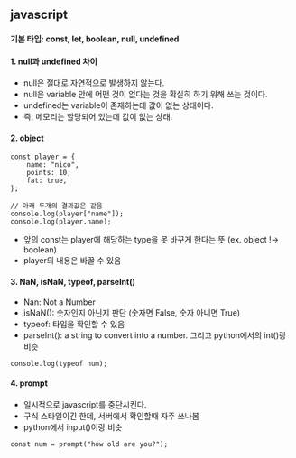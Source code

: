 ## javascript 

#### 기본 타입: const, let, boolean, null, undefined

#### 1. null과 undefined 차이

- null은 절대로 자연적으로 발생하지 않는다.
- null은 variable 안에 어떤 것이 없다는 것을 확실히 하기 위해 쓰는 것이다.
- undefined는 variable이 존재하는데 값이 없는 상태이다.
- 즉, 메모리는 할당되어 있는데 값이 없는 상태.

#### 2. object

```
const player = {
    name: "nico",
    points: 10,
    fat: true,
};

// 아래 두개의 결과값은 같음
console.log(player["name"]);
console.log(player.name);

```

- 앞의 const는 player에 해당하는 type을 못 바꾸게 한다는 뜻 (ex. object !-> boolean)
- player의 내용은 바꿀 수 있음

#### 3. NaN, isNaN, typeof, parseInt()

- Nan: Not a Number
- isNaN(): 숫자인지 아닌지 판단 (숫자면 False, 숫자 아니면 True)
- typeof: 타입을 확인할 수 있음 
- parseInt(): a string to convert into a number. 그리고 python에서의 int()랑 비슷
```
console.log(typeof num); 
```

#### 4. prompt

- 일시적으로 javascript를 중단시킨다.
- 구식 스타일이긴 한데, 서버에서 확인할때 자주 쓰나봄 
- python에서 input()이랑 비슷

```
const num = prompt("how old are you?"); 
```

